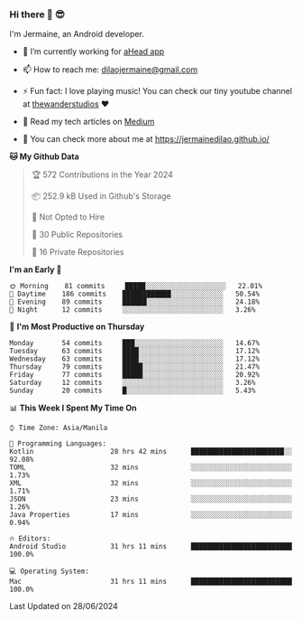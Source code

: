 ### Hi there 👋 😎
I'm Jermaine, an Android developer.

- 🔭 I’m currently working for [aHead app](https://www.ahead-app.com/)

- 📫 How to reach me: dilaojermaine@gmail.com

- ⚡ Fun fact: I love playing music! You can check our tiny youtube channel at [thewanderstudios](https://www.youtube.com/thewanderstudios) ♥️

- 📖 Read my tech articles on [Medium](https://jermainedilao.medium.com/)

- 👀 You can check more about me at https://jermainedilao.github.io/

<!--
**jermainedilao/jermainedilao** is a ✨ _special_ ✨ repository because its `README.md` (this file) appears on your GitHub profile.

Here are some ideas to get you started:

- 🔭 I’m currently working on ...
- 🌱 I’m currently learning ...
- 👯 I’m looking to collaborate on ...
- 🤔 I’m looking for help with ...
- 💬 Ask me about ...
- 📫 How to reach me: ...
- 😄 Pronouns: ...
- ⚡ Fun fact: ...
-->

<!--START_SECTION:waka-->
**🐱 My Github Data** 

> 🏆 572 Contributions in the Year 2024
 > 
> 📦 252.9 kB Used in Github's Storage 
 > 
> 🚫 Not Opted to Hire
 > 
> 📜 30 Public Repositories 
 > 
> 🔑 16 Private Repositories  
 > 
**I'm an Early 🐤** 

```text
🌞 Morning    81 commits     █████░░░░░░░░░░░░░░░░░░░░   22.01% 
🌆 Daytime    186 commits    ████████████░░░░░░░░░░░░░   50.54% 
🌃 Evening    89 commits     ██████░░░░░░░░░░░░░░░░░░░   24.18% 
🌙 Night      12 commits     ░░░░░░░░░░░░░░░░░░░░░░░░░   3.26%

```
📅 **I'm Most Productive on Thursday** 

```text
Monday       54 commits     ███░░░░░░░░░░░░░░░░░░░░░░   14.67% 
Tuesday      63 commits     ████░░░░░░░░░░░░░░░░░░░░░   17.12% 
Wednesday    63 commits     ████░░░░░░░░░░░░░░░░░░░░░   17.12% 
Thursday     79 commits     █████░░░░░░░░░░░░░░░░░░░░   21.47% 
Friday       77 commits     █████░░░░░░░░░░░░░░░░░░░░   20.92% 
Saturday     12 commits     ░░░░░░░░░░░░░░░░░░░░░░░░░   3.26% 
Sunday       20 commits     █░░░░░░░░░░░░░░░░░░░░░░░░   5.43%

```


📊 **This Week I Spent My Time On** 

```text
⌚︎ Time Zone: Asia/Manila

💬 Programming Languages: 
Kotlin                   28 hrs 42 mins      ███████████████████████░░   92.08% 
TOML                     32 mins             ░░░░░░░░░░░░░░░░░░░░░░░░░   1.73% 
XML                      32 mins             ░░░░░░░░░░░░░░░░░░░░░░░░░   1.71% 
JSON                     23 mins             ░░░░░░░░░░░░░░░░░░░░░░░░░   1.26% 
Java Properties          17 mins             ░░░░░░░░░░░░░░░░░░░░░░░░░   0.94%

🔥 Editors: 
Android Studio           31 hrs 11 mins      █████████████████████████   100.0%

💻 Operating System: 
Mac                      31 hrs 11 mins      █████████████████████████   100.0%

```


 Last Updated on 28/06/2024
<!--END_SECTION:waka-->
